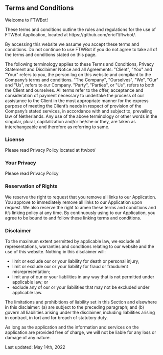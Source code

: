 <h2><strong>Terms and Conditions</strong></h2>

<p>Welcome to FTWBot!</p>

<p>These terms and conditions outline the rules and regulations for the use of FTWBot Application, located at https://github.com/ericf1/ftwbot/.</p>

<p>By accessing this website we assume you accept these terms and conditions. Do not continue to use FTWBot if you do not agree to take all of the terms and conditions stated on this page.</p>

<p>The following terminology applies to these Terms and Conditions, Privacy Statement and Disclaimer Notice and all Agreements: "Client", "You" and "Your" refers to you, the person log on this website and compliant to the Company’s terms and conditions. "The Company", "Ourselves", "We", "Our" and "Us", refers to our Company. "Party", "Parties", or "Us", refers to both the Client and ourselves. All terms refer to the offer, acceptance and consideration of payment necessary to undertake the process of our assistance to the Client in the most appropriate manner for the express purpose of meeting the Client’s needs in respect of provision of the Company’s stated services, in accordance with and subject to, prevailing law of Netherlands. Any use of the above terminology or other words in the singular, plural, capitalization and/or he/she or they, are taken as interchangeable and therefore as referring to same.</p>

<h3><strong>License</strong></h3>

<p>Please read Privacy Policy located at ftwbot/</p>

<h3><strong>Your Privacy</strong></h3>

<p>Please read Privacy Policy</p>

<h3><strong>Reservation of Rights</strong></h3>

<p>We reserve the right to request that you remove all links to our Application. You approve to immediately remove all links to our Application upon request. We also reserve the right to amen these terms and conditions and it’s linking policy at any time. By continuously using to our Application, you agree to be bound to and follow these linking terms and conditions.</p>

<h3><strong>Disclaimer</strong></h3>

<p>To the maximum extent permitted by applicable law, we exclude all representations, warranties and conditions relating to our website and the use of this website. Nothing in this disclaimer will:</p>

<ul>
    <li>limit or exclude our or your liability for death or personal injury;</li>
    <li>limit or exclude our or your liability for fraud or fraudulent misrepresentation;</li>
    <li>limit any of our or your liabilities in any way that is not permitted under applicable law; or</li>
    <li>exclude any of our or your liabilities that may not be excluded under applicable law.</li>
</ul>

<p>The limitations and prohibitions of liability set in this Section and elsewhere in this disclaimer: (a) are subject to the preceding paragraph; and (b) govern all liabilities arising under the disclaimer, including liabilities arising in contract, in tort and for breach of statutory duty.</p>

<p>As long as the application and the information and services on the application are provided free of charge, we will not be liable for any loss or damage of any nature.</p>

<p>Last updated: May 14th, 2022</p>
